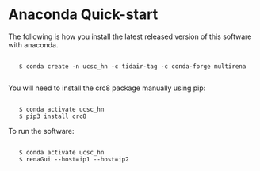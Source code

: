 
# Anaconda Quick-start

The following is how you install the latest released version of this software with anaconda.

```

   $ conda create -n ucsc_hn -c tidair-tag -c conda-forge multirena


```

You will need to install the crc8 package manually using pip:


```

   $ conda activate ucsc_hn
   $ pip3 install crc8

```

To run the software:

```

   $ conda activate ucsc_hn
   $ renaGui --host=ip1 --host=ip2

```
